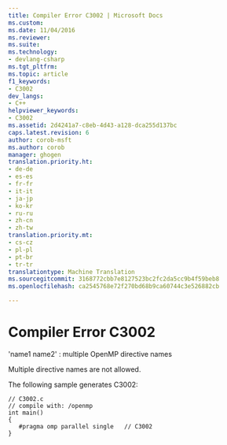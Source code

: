 ```yaml
---
title: Compiler Error C3002 | Microsoft Docs
ms.custom: 
ms.date: 11/04/2016
ms.reviewer: 
ms.suite: 
ms.technology:
- devlang-csharp
ms.tgt_pltfrm: 
ms.topic: article
f1_keywords:
- C3002
dev_langs:
- C++
helpviewer_keywords:
- C3002
ms.assetid: 2d4241a7-c8eb-4d43-a128-dca255d137bc
caps.latest.revision: 6
author: corob-msft
ms.author: corob
manager: ghogen
translation.priority.ht:
- de-de
- es-es
- fr-fr
- it-it
- ja-jp
- ko-kr
- ru-ru
- zh-cn
- zh-tw
translation.priority.mt:
- cs-cz
- pl-pl
- pt-br
- tr-tr
translationtype: Machine Translation
ms.sourcegitcommit: 3168772cbb7e8127523bc2fc2da5cc9b4f59beb8
ms.openlocfilehash: ca2545768e72f270bd68b9ca60744c3e526882cb

---
```

# Compiler Error C3002
'name1 name2' : multiple OpenMP directive names  
  
 Multiple directive names are not allowed.  
  
 The following sample generates C3002:  
  
```  
// C3002.c  
// compile with: /openmp  
int main()  
{  
   #pragma omp parallel single   // C3002  
}  
```


<!--HONumber=Jan17_HO1-->



